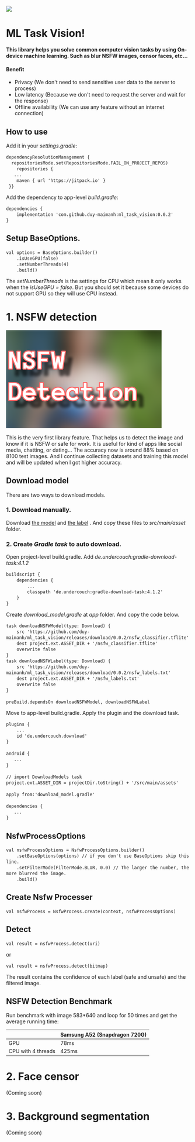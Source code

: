 ﻿[![](https://jitpack.io/v/duy-maimanh/ml_task_vision.svg)](https://jitpack.io/#duy-maimanh/ml_task_vision)

# ML Task Vision!

**This library helps you solve common computer vision tasks by using On-device
machine learning. Such as blur NSFW images, censor faces, etc...**

#### Benefit

+ Privacy (We don't need to send sensitive user data to the server to process)
+ Low latency (Because we don't need to request the server and wait for the
  response)
+ Offline availability (We can use any feature without an internet connection)

## How to use

Add it in your *settings.gradle*:

```
dependencyResolutionManagement {  
  repositoriesMode.set(RepositoriesMode.FAIL_ON_PROJECT_REPOS)  
    repositories {  
   ...  
    maven { url 'https://jitpack.io' }  
 }}
 ```

Add the dependency to app-level *build.gradle*:

```
dependencies {
    implementation 'com.github.duy-maimanh:ml_task_vision:0.0.2'
}
 ```

## Setup BaseOptions.

```
val options = BaseOptions.builder()  
    .isUseGPU(false)  
    .setNumberThreads(4)  
    .build()
 ```

The *setNumberThreads* is the settings for CPU which mean it only works when
the *isUseGPU = false*. But you should set it because some devices do not
support GPU so they will use CPU instead.

# 1. NSFW detection

![NSFW Banner](_arts/nsfw_banner.png "nsfw banner")

This is the very first library feature. That helps us to detect the image and
know if it is NSFW or safe for work. It is useful for kind of apps like social
media, chatting, or dating... The accuracy now is around 88% based on 8100 test
images. And I continue collecting datasets and training this model and will be
updated when I got higher accuracy.

## Download model

There are two ways to download models.

### 1. Download manually.

Download [the model](https://github.com/duy-maimanh/ml_task_vision/releases/download/0.0.2/nsfw_classifier.tflite)
and [the label](https://github.com/duy-maimanh/ml_task_vision/releases/download/0.0.2/nsfw_labels.txt)
. And copy these files to *src/main/asset*
folder.

### 2. Create *Gradle task* to auto download.

Open project-level build.gradle. Add *de.undercouch:gradle-download-task:4.1.2*

```
buildscript {
    dependencies {
        ...
        classpath 'de.undercouch:gradle-download-task:4.1.2'
    }
}
```

Create *download_model.gradle* at *app* folder. And copy the code below.

```
task downloadNSFWModel(type: Download) {
    src 'https://github.com/duy-maimanh/ml_task_vision/releases/download/0.0.2/nsfw_classifier.tflite'
    dest project.ext.ASSET_DIR + '/nsfw_classifier.tflite'
    overwrite false
}
task downloadNSFWLabel(type: Download) {
    src 'https://github.com/duy-maimanh/ml_task_vision/releases/download/0.0.2/nsfw_labels.txt'
    dest project.ext.ASSET_DIR + '/nsfw_labels.txt'
    overwrite false
}

preBuild.dependsOn downloadNSFWModel, downloadNSFWLabel
```

Move to app-level build.gradle. Apply the plugin and the download task.

```
plugins {
    ...
    id 'de.undercouch.download'
}

android {
   ...
}

// import DownloadModels task
project.ext.ASSET_DIR = projectDir.toString() + '/src/main/assets'

apply from:'download_model.gradle'

dependencies {
   ...
}
```

## NsfwProcessOptions

```
val nsfwProcessOptions = NsfwProcessOptions.builder()  
    .setBaseOptions(options) // if you don't use BaseOptions skip this line. 
    .setFilterMode(FilterMode.BLUR, 0.0) // The larger the number, the more blurred the image. 
    .build()
 ```

## Create Nsfw Processer

```
val nsfwProcess = NsfwProcess.create(context, nsfwProcessOptions)
```

## Detect

```
val result = nsfwProcess.detect(uri)
```

or

```
val result = nsfwProcess.detect(bitmap)
```

The result contains the confidence of each label (safe and unsafe) and the
filtered image.

## NSFW Detection Benchmark

Run benchmark with image 583*640 and loop for 50 times and get the average
running time:

|                    | Samsung A52 (Snapdragon 720G) |
|--------------------|-------------------------------|
| GPU                | 78ms                          | 
| CPU with 4 threads | 425ms                         |

# 2. Face censor

(Coming soon)

# 3. Background segmentation

(Coming soon)
